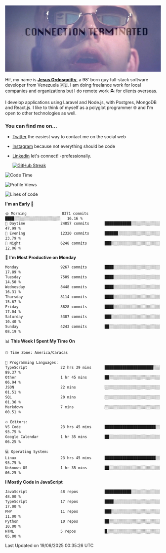 ![hackers movie reference](./disconnected.jpg)

Hi!, my name is [**Jesus Ordosgoitty**](https://jodaz.dev), a 98' born guy full-stack software developer from Venezuela 🇻🇪. I am doing freelance work for local companies and organizations but I do remote work 🏝️ for clients overseas. 

I develop applications using Laravel and Node.js, with Postgres, MongoDB and React.js. I like to think of myself as a polyglot programmer 🌐 and I'm open to other technologies as well.

### You can find me on...

- [Twitter](https://twitter.com/jodaz_) the easiest way to contact me on the social web
- [Instagram](https://instagram.com/jodaz_) because not everything should be code
- [Linkedin](https://linkedin.com/in/jodaz) let's connect! -professionally.


    [![GitHub Streak](https://streak-stats.demolab.com?user=jodaz&theme=tokyonight)](https://git.io/streak-stats)

<!--START_SECTION:waka-->
![Code Time](http://img.shields.io/badge/Code%20Time-10%2C075%20hrs%2025%20mins-blue)

![Profile Views](http://img.shields.io/badge/Profile%20Views-0-blue)

![Lines of code](https://img.shields.io/badge/From%20Hello%20World%20I%27ve%20Written-83.8%20million%20lines%20of%20code-blue)

**I'm an Early 🐤** 

```text
🌞 Morning                8371 commits        ████░░░░░░░░░░░░░░░░░░░░░   16.16 % 
🌆 Daytime                24857 commits       ████████████░░░░░░░░░░░░░   47.99 % 
🌃 Evening                12320 commits       ██████░░░░░░░░░░░░░░░░░░░   23.79 % 
🌙 Night                  6248 commits        ███░░░░░░░░░░░░░░░░░░░░░░   12.06 % 
```
📅 **I'm Most Productive on Monday** 

```text
Monday                   9267 commits        ████░░░░░░░░░░░░░░░░░░░░░   17.89 % 
Tuesday                  7509 commits        ████░░░░░░░░░░░░░░░░░░░░░   14.50 % 
Wednesday                8448 commits        ████░░░░░░░░░░░░░░░░░░░░░   16.31 % 
Thursday                 8114 commits        ████░░░░░░░░░░░░░░░░░░░░░   15.67 % 
Friday                   8828 commits        ████░░░░░░░░░░░░░░░░░░░░░   17.04 % 
Saturday                 5387 commits        ███░░░░░░░░░░░░░░░░░░░░░░   10.40 % 
Sunday                   4243 commits        ██░░░░░░░░░░░░░░░░░░░░░░░   08.19 % 
```


📊 **This Week I Spent My Time On** 

```text
🕑︎ Time Zone: America/Caracas

💬 Programming Languages: 
TypeScript               22 hrs 39 mins      ██████████████████████░░░   89.37 % 
Other                    1 hr 45 mins        ██░░░░░░░░░░░░░░░░░░░░░░░   06.94 % 
JSON                     22 mins             ░░░░░░░░░░░░░░░░░░░░░░░░░   01.51 % 
SQL                      20 mins             ░░░░░░░░░░░░░░░░░░░░░░░░░   01.36 % 
Markdown                 7 mins              ░░░░░░░░░░░░░░░░░░░░░░░░░   00.51 % 

🔥 Editors: 
VS Code                  23 hrs 45 mins      ███████████████████████░░   93.75 % 
Google Calendar          1 hr 35 mins        ██░░░░░░░░░░░░░░░░░░░░░░░   06.25 % 

💻 Operating System: 
Linux                    23 hrs 45 mins      ███████████████████████░░   93.75 % 
Unknown OS               1 hr 35 mins        ██░░░░░░░░░░░░░░░░░░░░░░░   06.25 % 
```

**I Mostly Code in JavaScript** 

```text
JavaScript               48 repos            ████████████░░░░░░░░░░░░░   48.00 % 
TypeScript               17 repos            ████░░░░░░░░░░░░░░░░░░░░░   17.00 % 
PHP                      11 repos            ███░░░░░░░░░░░░░░░░░░░░░░   11.00 % 
Python                   10 repos            ██░░░░░░░░░░░░░░░░░░░░░░░   10.00 % 
HTML                     5 repos             █░░░░░░░░░░░░░░░░░░░░░░░░   05.00 % 
```




 Last Updated on 19/06/2025 00:35:26 UTC
<!--END_SECTION:waka-->
